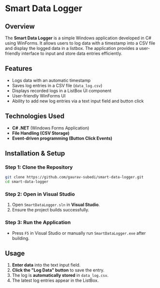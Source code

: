 # Smart Data Logger

## Overview
The **Smart Data Logger** is a simple Windows application developed in C# using WinForms. It allows users to log data with a timestamp into a CSV file and display the logged data in a listbox. The application provides a user-friendly interface to input and store data entries efficiently.

## Features
- Logs data with an automatic timestamp
- Saves log entries in a CSV file (`data_log.csv`)
- Displays recorded logs in a ListBox UI component
- User-friendly WinForms UI
- Ability to add new log entries via a text input field and button click

## Technologies Used
- **C# .NET** (Windows Forms Application)
- **File Handling (CSV Storage)**
- **Event-driven programming (Button Click Events)**

## Installation & Setup
### Step 1: Clone the Repository
```sh
git clone https://github.com/gaurav-subedi/smart-data-logger.git
cd smart-data-logger
```

### Step 2: Open in Visual Studio
1. Open `SmartDataLogger.sln` in **Visual Studio**.
2. Ensure the project builds successfully.

### Step 3: Run the Application
- Press `F5` in Visual Studio or manually run `SmartDataLogger.exe` after building.

## Usage
1. **Enter data** into the text input field.
2. **Click the "Log Data" button** to save the entry.
3. The log is **automatically stored** in `data_log.csv`.
4. The latest log entries appear in the ListBox.

